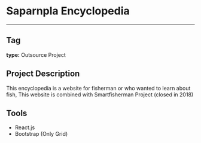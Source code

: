 # Saparnpla Encyclopedia
-----------------------------------------------
## Tag
**type:** Outsource Project

## Project Description
This encyclopedia is a website for fisherman or who wanted to learn about fish, This website is combined with Smartfisherman Project (closed in 2018)

## Tools
- React.js
- Bootstrap (Only Grid)
